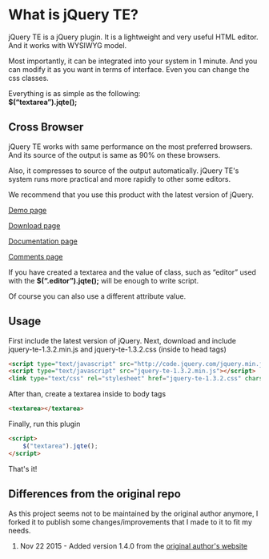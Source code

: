﻿What is jQuery TE?
==================

jQuery TE is a jQuery plugin. It is a lightweight and very useful HTML editor. And it works with WYSIWYG model.

Most importantly, it can be integrated into your system in 1 minute. And you can modify it as you want in terms of interface. Even you can change the css classes.

Everything is as simple as the following:  
**$(“textarea”).jqte();**

Cross Browser
-------------
jQuery TE works with same performance on the most preferred browsers. And its source of the output is same as 90% on these browsers.

Also, it compresses to source of the output automatically. jQuery TE's system runs more practical and more rapidly to other some editors.

We recommend that you use this product with the latest version of jQuery.

[Demo page][]

[Download page][]

[Documentation page][]

[Comments page][]

  [Demo page]: http://jqueryte.com/demos
  [Download page]: http://jqueryte.com/download
  [Documentation page]: http://jqueryte.com/documentation
  [Comments page]: http://jqueryte.com/comments

If you have created a textarea and the value of class, such as “editor”
used with the **$(“.editor”).jqte();** will be enough to write script.

Of course you can also use a different attribute value.

Usage
-----

First include the latest version of jQuery. Next, download and include jquery-te-1.3.2.min.js and jquery-te-1.3.2.css (inside to head tags)

``` html
<script type="text/javascript" src="http://code.jquery.com/jquery.min.js"></script>
<script type="text/javascript" src="jquery-te-1.3.2.min.js"></script>
<link type="text/css" rel="stylesheet" href="jquery-te-1.3.2.css" charset="utf-8" />
```

After than, create a textarea inside to body tags

``` html
<textarea></textarea>
```

Finally, run this plugin
``` html
<script>
	$("textarea").jqte();
</script>
```

That's it!

Differences from the original repo
-----

As this project seems not to be maintained by the original author anymore, I forked it to publish some changes/improvements that I made to it to fit my needs.

1. Nov 22 2015 - Added version 1.4.0 from the [original author's website](http://jqueryte.com/download)
